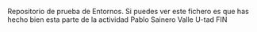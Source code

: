 Repositorio de prueba de Entornos. 
Si puedes ver este fichero es que has hecho bien esta parte de la actividad
Pablo Sainero Valle
U-tad
FIN
